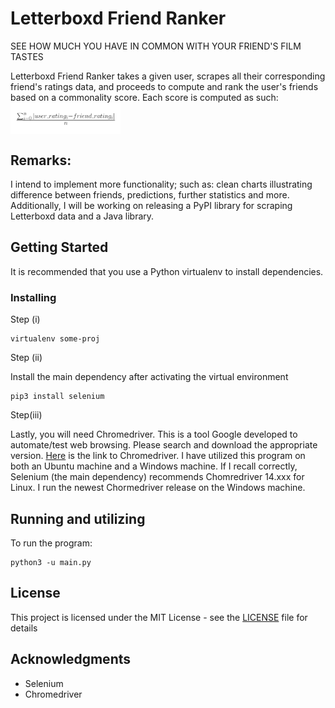 # Letterboxd Friend Ranker
SEE HOW MUCH YOU HAVE IN COMMON WITH YOUR FRIEND'S FILM TASTES

Letterboxd Friend Ranker takes a given user, scrapes all their corresponding friend's ratings data, and proceeds to compute and rank  the user's friends based on a commonality score. Each score is computed as such:  
<a href="url"><img src="https://raw.githubusercontent.com/BBottoml/Letterboxd-friend-ranker/master/Screenshot%20(71).png" align="center" height=35% width=35% ></a>

## Remarks:
I intend to implement more functionality; such as: clean charts illustrating difference between friends, predictions, further statistics and more. Additionally, I will be working on releasing a PyPI library for scraping Letterboxd data and a Java library. 

## Getting Started

It is recommended that you use a Python virtualenv to install dependencies.

### Installing

Step (i)

```
virtualenv some-proj
```

Step (ii)

Install the main dependency after activating the virtual environment 

```
pip3 install selenium
```

Step(iii)

Lastly, you will need Chromedriver. This is a tool Google developed to automate/test web browsing. Please search and download the appropriate version. <a href="http://chromedriver.chromium.org/">Here</a> is the link to Chromedriver. I have utilized this program on both an Ubuntu machine and a Windows machine. If I recall correctly, Selenium (the main dependency) recommends Chomredriver 14.xxx for Linux. I run the newest Chormedriver release on the Windows machine.  

## Running and utilizing 

To run the program:

```
python3 -u main.py
```

## License

This project is licensed under the MIT License - see the [LICENSE](LICENSE) file for details

## Acknowledgments

* Selenium
* Chromedriver
